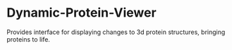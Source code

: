 # Dynamic-Protein-Viewer
Provides interface for displaying changes to 3d protein structures, bringing proteins to life.
